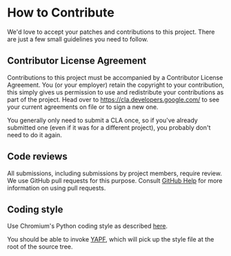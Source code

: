 # How to Contribute

We'd love to accept your patches and contributions to this project. There are
just a few small guidelines you need to follow.

## Contributor License Agreement

Contributions to this project must be accompanied by a Contributor License
Agreement. You (or your employer) retain the copyright to your contribution,
this simply gives us permission to use and redistribute your contributions as
part of the project. Head over to <https://cla.developers.google.com/> to see
your current agreements on file or to sign a new one.

You generally only need to submit a CLA once, so if you've already submitted one
(even if it was for a different project), you probably don't need to do it
again.

## Code reviews

All submissions, including submissions by project members, require review. We
use GitHub pull requests for this purpose. Consult
[GitHub Help](https://help.github.com/articles/about-pull-requests/) for more
information on using pull requests.

## Coding style

Use Chromium's Python coding style as described [here][cr-python-style].

You should be able to invoke [YAPF][yapf], which will pick up the style file at
the root of the source tree.

[cr-python-style]: https://chromium.googlesource.com/chromium/src/+/master/styleguide/styleguide.md
[yapf]: https://github.com/google/yapf
